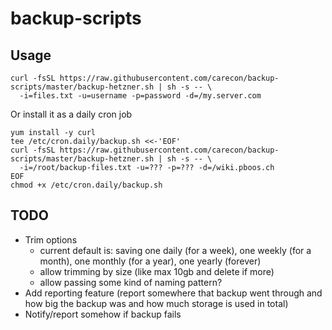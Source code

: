 # backup-scripts

## Usage

```
curl -fsSL https://raw.githubusercontent.com/carecon/backup-scripts/master/backup-hetzner.sh | sh -s -- \
  -i=files.txt -u=username -p=password -d=/my.server.com
```

Or install it as a daily cron job
```
yum install -y curl
tee /etc/cron.daily/backup.sh <<-'EOF'
curl -fsSL https://raw.githubusercontent.com/carecon/backup-scripts/master/backup-hetzner.sh | sh -s -- \
  -i=/root/backup-files.txt -u=??? -p=??? -d=/wiki.pboos.ch
EOF
chmod +x /etc/cron.daily/backup.sh

```

## TODO
- Trim options
  - current default is: saving one daily (for a week), one weekly (for a month), one monthly (for a year), one yearly (forever)
  - allow trimming by size (like max 10gb and delete if more)
  - allow passing some kind of naming pattern?
- Add reporting feature (report somewhere that backup went through and how big the backup was and how much storage is used in total)
- Notify/report somehow if backup fails
